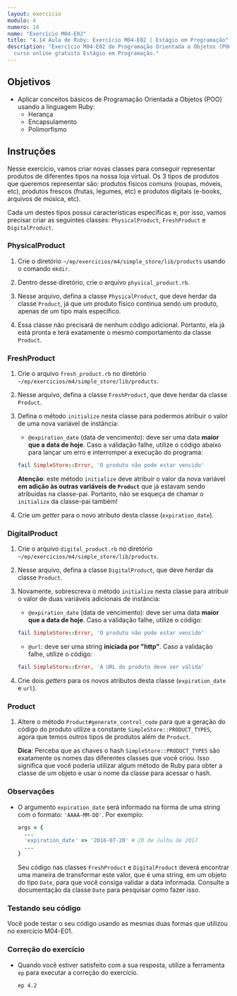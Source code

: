 ```yaml
---
layout: exercicio
modulo: 4
numero: 14
nome: "Exercício M04-E02"
title: "4.14 Aula de Ruby: Exercício M04-E02 | Estágio em Programação"
description: "Exercício M04-E02 de Programação Orientada a Objetos (POO) do
  curso online gratuito Estágio em Programação."
---
```


## Objetivos

- Aplicar conceitos básicos de Programação Orientada a Objetos (POO) usando a linguagem Ruby:
  * Herança
  * Encapsulamento
  * Polimorfismo

## Instruções

Nesse exercício, vamos criar novas classes para conseguir representar produtos de diferentes tipos na nossa loja virtual. Os 3 tipos de produtos que queremos representar são: produtos físicos comuns (roupas, móveis, etc), produtos frescos (frutas, legumes, etc) e produtos digitais (e-books, arquivos de música, etc).

Cada um destes tipos possui características específicas e, por isso, vamos precisar criar as seguintes classes: `PhysicalProduct`, `FreshProduct` e `DigitalProduct`.

### PhysicalProduct

1. Crie o diretório `~/ep/exercicios/m4/simple_store/lib/products` usando o comando `mkdir`.

2. Dentro desse diretório, crie o arquivo `physical_product.rb`.

3. Nesse arquivo, defina a classe `PhysicalProduct`, que deve herdar da classe `Product`, já que um produto físico continua sendo um produto, apenas de um tipo mais específico.

4. Essa classe não precisará de nenhum código adicional. Portanto, ela já está pronta e terá exatamente o mesmo comportamento da classe `Product`.

### FreshProduct

1. Crie o arquivo `fresh_product.rb` no diretório `~/ep/exercicios/m4/simple_store/lib/products`.

2. Nesse arquivo, defina a classe `FreshProduct`, que deve herdar da classe `Product`.

3. Defina o método `initialize` nesta classe para podermos atribuir o valor de uma nova variável de instância:

    * `@expiration_date` (data de vencimento): deve ser uma data **maior que a data de hoje**. Caso a validação falhe, utilize o código abaixo para lançar um erro e interromper a execução do programa:

    ```ruby
    fail SimpleStore::Error, 'O produto não pode estar vencido'
    ```

    **Atenção**: este método `initialize` deve atribuir o valor da nova variável **em adição às outras variáveis de `Product`** que já estavam sendo atribuídas na classe-pai. Portanto, não se esqueça de chamar o `initialize` da classe-pai também!

4. Crie um *getter* para o novo atributo desta classe (`expiration_date`).

### DigitalProduct

1. Crie o arquivo `digital_product.rb` no diretório `~/ep/exercicios/m4/simple_store/lib/products`.

2. Nesse arquivo, defina a classe `DigitalProduct`, que deve herdar da classe `Product`.

3. Novamente, sobrescreva o método `initialize` nesta classe para atribuir o valor de duas variáveis adicionais de instância:

    * `@expiration_date` (data de vencimento): deve ser uma data **maior que a data de hoje**. Caso a validação falhe, utilize o código:

    ```ruby
    fail SimpleStore::Error, 'O produto não pode estar vencido'
    ```

    * `@url`: deve ser uma string **iniciada por "http"**. Caso a validação falhe, utilize o código:

    ```ruby
    fail SimpleStore::Error, 'A URL do produto deve ser válida'
    ```

4. Crie dois *getters* para os novos atributos desta classe (`expiration_date` e `url`).

### Product

1. Altere o método `Product#generate_control_code` para que a geração do código do produto utilize a constante `SimpleStore::PRODUCT_TYPES`, agora que temos outros tipos de produtos além de `Product`.

    **Dica**: Perceba que as chaves o hash `SimpleStore::PRODUCT_TYPES` são exatamente os nomes das diferentes classes que você criou. Isso significa que você poderia utilizar algum método de Ruby para obter a classe de um objeto e usar o nome da classe para acessar o hash.

### Observações

- O argumento `expiration_date` será informado na forma de uma string com o formato: `'AAAA-MM-DD'`. Por exemplo:

    ```ruby
    args = {
      ...
      'expiration_date' => '2016-07-20' # 20 de Julho de 2017
      ...
    }
    ```

    Seu código nas classes `FreshProduct` e `DigitalProduct` deverá encontrar uma maneira de transformar este valor, que é uma string, em um objeto do tipo `Date`, para que você consiga validar a data informada. Consulte a documentação da classe `Date` para pesquisar como fazer isso.

### Testando seu código

Você pode testar o seu código usando as mesmas duas formas que utilizou no exercício M04-E01.

### Correção do exercício

- Quando você estiver satisfeito com a sua resposta, utilize a ferramenta `ep` para executar a correção do exercício.

    ```bash
    ep 4.2
    ```
